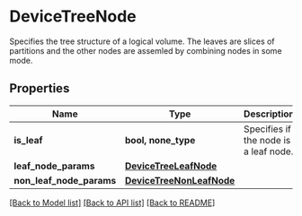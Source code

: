 # DeviceTreeNode

Specifies the tree structure of a logical volume. The leaves are slices of partitions and the other nodes are assemled by combining nodes in some mode.

## Properties
Name | Type | Description | Notes
------------ | ------------- | ------------- | -------------
**is_leaf** | **bool, none_type** | Specifies if the node is a leaf node. | [optional] 
**leaf_node_params** | [**DeviceTreeLeafNode**](DeviceTreeLeafNode.md) |  | [optional] 
**non_leaf_node_params** | [**DeviceTreeNonLeafNode**](DeviceTreeNonLeafNode.md) |  | [optional] 

[[Back to Model list]](../README.md#documentation-for-models) [[Back to API list]](../README.md#documentation-for-api-endpoints) [[Back to README]](../README.md)


